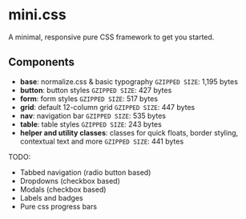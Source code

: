# mini.css
A minimal, responsive pure CSS framework to get you started.

## Components

- **base**: normalize.css & basic typography `GZIPPED SIZE`: 1,195 bytes
- **button**: button styles `GZIPPED SIZE`: 427 bytes
- **form**: form styles `GZIPPED SIZE`: 517 bytes
- **grid**:	default 12-column grid `GZIPPED SIZE`: 447 bytes
- **nav**: navigation bar `GZIPPED SIZE`: 535 bytes
- **table**: table styles `GZIPPED SIZE`: 243 bytes
- **helper and utility classes**: classes for quick floats, border styling, contextual text and more `GZIPPED SIZE`: 441 bytes

TODO:
- Tabbed navigation (radio button based)
- Dropdowns (checkbox based)
- Modals (checkbox based)
- Labels and badges
- Pure css progress bars
